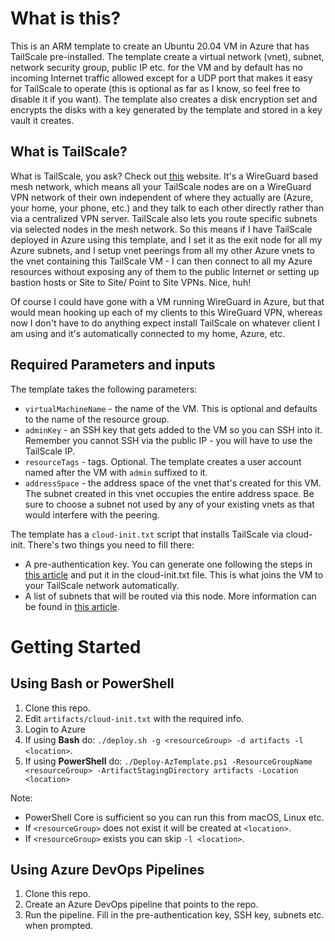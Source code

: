 # What is this?

This is an ARM template to create an Ubuntu 20.04 VM in Azure that has TailScale pre-installed. The template create a virtual network (vnet), subnet, network security group, public IP etc. for the VM and by default has no incoming Internet traffic allowed except for a UDP port that makes it easy for TailScale to operate (this is optional as far as I know, so feel free to disable it if you want). The template also creates a disk encryption set and encrypts the disks with a key generated by the template and stored in a key vault it creates. 

## What is TailScale? 
What is TailScale, you ask? Check out [this](https://tailscale.com/) website. It's a WireGuard based mesh network, which means all your TailScale nodes are on a WireGuard VPN network of their own independent of where they actually are (Azure, your home, your phone, etc.) and they talk to each other directly rather than via a centralized VPN server. TailScale also lets you route specific subnets via selected nodes in the mesh network. So this means if I have TailScale deployed in Azure using this template, and I set it as the exit node for all my Azure subnets, and I setup vnet peerings from all my other Azure vnets to the vnet containing this TailScale VM - I can then connect to all my Azure resources without exposing any of them to the public Internet or setting up bastion hosts or Site to Site/ Point to Site VPNs. Nice, huh! 

Of course I could have gone with a VM running WireGuard in Azure, but that would mean hooking up each of my clients to this WireGuard VPN, whereas now I don't have to do anything expect install TailScale on whatever client I am using and it's automatically connected to my home, Azure, etc.

## Required Parameters and inputs
The template takes the following parameters:
  * `virtualMachineName` - the name of the VM. This is optional and defaults to the name of the resource group. 
  * `adminKey` - an SSH key that gets added to the VM so you can SSH into it. Remember you cannot SSH via the public IP - you will have to use the TailScale IP. 
  * `resourceTags` - tags. Optional. The template creates a user account named after the VM with `admin` suffixed to it. 
  * `addressSpace` - the address space of the vnet that's created for this VM. The subnet created in this vnet occupies the entire address space. Be sure to choose a subnet not used by any of your existing vnets as that would interfere with the peering. 

The template has a `cloud-init.txt` script that installs TailScale via cloud-init. There's two things you need to fill there:
  * A pre-authentication key. You can generate one following the steps in [this article](https://tailscale.com/kb/1085/auth-keys) and put it in the cloud-init.txt file. This is what joins the VM to your TailScale network automatically.
  * A list of subnets that will be routed via this node. More information can be found in [this article](https://tailscale.com/kb/1019/subnets). 

# Getting Started
## Using Bash or PowerShell

  1. Clone this repo. 
  2. Edit `artifacts/cloud-init.txt` with the required info.
  3. Login to Azure
  4. If using **Bash** do: `./deploy.sh -g <resourceGroup> -d artifacts -l <location>`. 
  4. If using **PowerShell** do: `./Deploy-AzTemplate.ps1 -ResourceGroupName <resourceGroup> -ArtifactStagingDirectory artifacts -Location <location>`
    
Note: 
  * PowerShell Core is sufficient so you can run this from macOS, Linux etc. 
  * If `<resourceGroup>` does not exist it will be created at `<location>`. 
  * If `<resourceGroup>` exists you can skip `-l <location>`.

## Using Azure DevOps Pipelines

  1. Clone this repo.
  2. Create an Azure DevOps pipeline that points to the repo.
  3. Run the pipeline. Fill in the pre-authentication key, SSH key, subnets etc. when prompted. 
